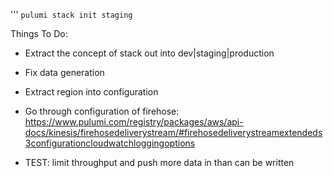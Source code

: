 ''' 
`pulumi stack init staging`

Things To Do: 
- Extract the concept of stack out into dev|staging|production
- Fix data generation 
- Extract region into configuration

- Go through configuration of firehose:  https://www.pulumi.com/registry/packages/aws/api-docs/kinesis/firehosedeliverystream/#firehosedeliverystreamextendeds3configurationcloudwatchloggingoptions

- TEST: limit throughput and push more data in than can be written

